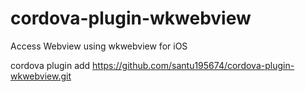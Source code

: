 # cordova-plugin-wkwebview
Access Webview using wkwebview for iOS

cordova plugin add https://github.com/santu195674/cordova-plugin-wkwebview.git
